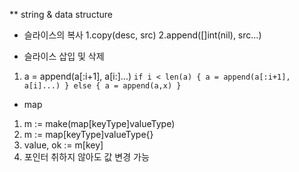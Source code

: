 ** string & data structure
 - 슬라이스의 복사
1.copy(desc, src)
2.append([]int(nil), src...)

 - 슬라이스 삽입 및 삭제
 1. a = append(a[:i+1], a[i:]...)
 `` if i < len(a) {
      a = append(a[:i+1], a[i]...)
    } else {
      a = append(a,x)
    }
 ``

 - map
 1. m := make(map[keyType]valueType)
 2. m := map[keyType]valueType{}
 3. value, ok := m[key]
 4. 포인터 취하지 않아도 값 변경 가능
 
